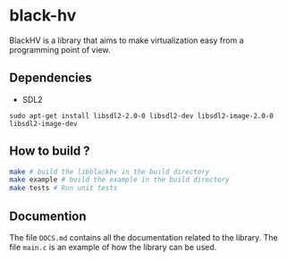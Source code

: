 # black-hv

BlackHV is a library that aims to make virtualization easy from a programming point of view.

## Dependencies

 * SDL2

```
sudo apt-get install libsdl2-2.0-0 libsdl2-dev libsdl2-image-2.0-0 libsdl2-image-dev
```

## How to build ?

```sh
make # build the libblackhv in the build directory
make example # build the example in the build directory
make tests # Run unit tests
```

## Documention

The file `DOCS.md` contains all the documentation related to the library. The file `main.c` is an example of how the library can be used.